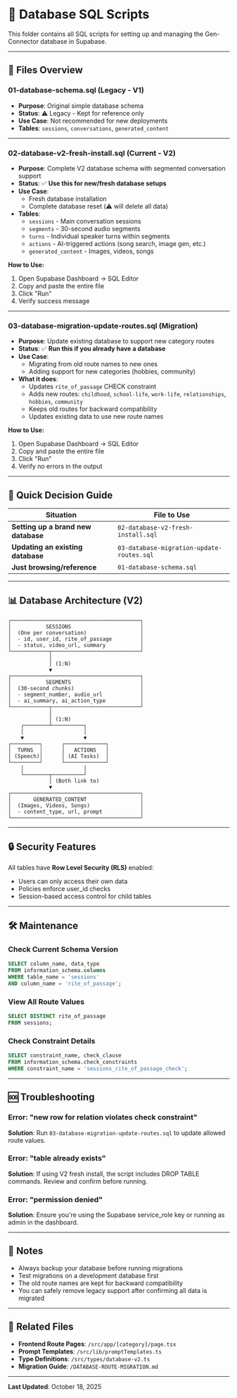# 📁 Database SQL Scripts

This folder contains all SQL scripts for setting up and managing the Gen-Connector database in Supabase.

---

## 📄 Files Overview

### **01-database-schema.sql** (Legacy - V1)

- **Purpose**: Original simple database schema
- **Status**: ⚠️ Legacy - Kept for reference only
- **Use Case**: Not recommended for new deployments
- **Tables**: `sessions`, `conversations`, `generated_content`

---

### **02-database-v2-fresh-install.sql** (Current - V2)

- **Purpose**: Complete V2 database schema with segmented conversation support
- **Status**: ✅ **Use this for new/fresh database setups**
- **Use Case**:
  - Fresh database installation
  - Complete database reset (⚠️ will delete all data)
- **Tables**:
  - `sessions` - Main conversation sessions
  - `segments` - 30-second audio segments
  - `turns` - Individual speaker turns within segments
  - `actions` - AI-triggered actions (song search, image gen, etc.)
  - `generated_content` - Images, videos, songs

**How to Use:**

1. Open Supabase Dashboard → SQL Editor
2. Copy and paste the entire file
3. Click "Run"
4. Verify success message

---

### **03-database-migration-update-routes.sql** (Migration)

- **Purpose**: Update existing database to support new category routes
- **Status**: ✅ **Run this if you already have a database**
- **Use Case**:
  - Migrating from old route names to new ones
  - Adding support for new categories (hobbies, community)
- **What it does**:
  - Updates `rite_of_passage` CHECK constraint
  - Adds new routes: `childhood`, `school-life`, `work-life`, `relationships`, `hobbies`, `community`
  - Keeps old routes for backward compatibility
  - Updates existing data to use new route names

**How to Use:**

1. Open Supabase Dashboard → SQL Editor
2. Copy and paste the entire file
3. Click "Run"
4. Verify no errors in the output

---

## 🎯 Quick Decision Guide

| Situation                           | File to Use                               |
| ----------------------------------- | ----------------------------------------- |
| **Setting up a brand new database** | `02-database-v2-fresh-install.sql`        |
| **Updating an existing database**   | `03-database-migration-update-routes.sql` |
| **Just browsing/reference**         | `01-database-schema.sql`                  |

---

## 📊 Database Architecture (V2)

```
┌─────────────────────────────────────────┐
│           SESSIONS                      │
│  (One per conversation)                 │
│  - id, user_id, rite_of_passage         │
│  - status, video_url, summary           │
└────────────┬────────────────────────────┘
             │
             │ (1:N)
             ▼
┌─────────────────────────────────────────┐
│           SEGMENTS                      │
│  (30-second chunks)                     │
│  - segment_number, audio_url            │
│  - ai_summary, ai_action_type           │
└────────────┬────────────────────────────┘
             │
             │ (1:N)
    ┌────────┴──────────┐
    │                   │
    ▼                   ▼
┌─────────┐      ┌─────────────┐
│  TURNS  │      │   ACTIONS   │
│ (Speech)│      │ (AI Tasks)  │
└─────────┘      └─────────────┘
    │                   │
    └────────┬──────────┘
             │ (Both link to)
             ▼
┌─────────────────────────────────────────┐
│       GENERATED_CONTENT                 │
│  (Images, Videos, Songs)                │
│  - content_type, url, prompt            │
└─────────────────────────────────────────┘
```

---

## 🔒 Security Features

All tables have **Row Level Security (RLS)** enabled:

- Users can only access their own data
- Policies enforce user_id checks
- Session-based access control for child tables

---

## 🛠️ Maintenance

### Check Current Schema Version

```sql
SELECT column_name, data_type
FROM information_schema.columns
WHERE table_name = 'sessions'
AND column_name = 'rite_of_passage';
```

### View All Route Values

```sql
SELECT DISTINCT rite_of_passage
FROM sessions;
```

### Check Constraint Details

```sql
SELECT constraint_name, check_clause
FROM information_schema.check_constraints
WHERE constraint_name = 'sessions_rite_of_passage_check';
```

---

## 🆘 Troubleshooting

### Error: "new row for relation violates check constraint"

**Solution**: Run `03-database-migration-update-routes.sql` to update allowed route values.

### Error: "table already exists"

**Solution**: If using V2 fresh install, the script includes DROP TABLE commands. Review and confirm before running.

### Error: "permission denied"

**Solution**: Ensure you're using the Supabase service_role key or running as admin in the dashboard.

---

## 📝 Notes

- Always backup your database before running migrations
- Test migrations on a development database first
- The old route names are kept for backward compatibility
- You can safely remove legacy support after confirming all data is migrated

---

## 🔗 Related Files

- **Frontend Route Pages**: `/src/app/[category]/page.tsx`
- **Prompt Templates**: `/src/lib/promptTemplates.ts`
- **Type Definitions**: `/src/types/database-v2.ts`
- **Migration Guide**: `/DATABASE-ROUTE-MIGRATION.md`

---

**Last Updated**: October 18, 2025
